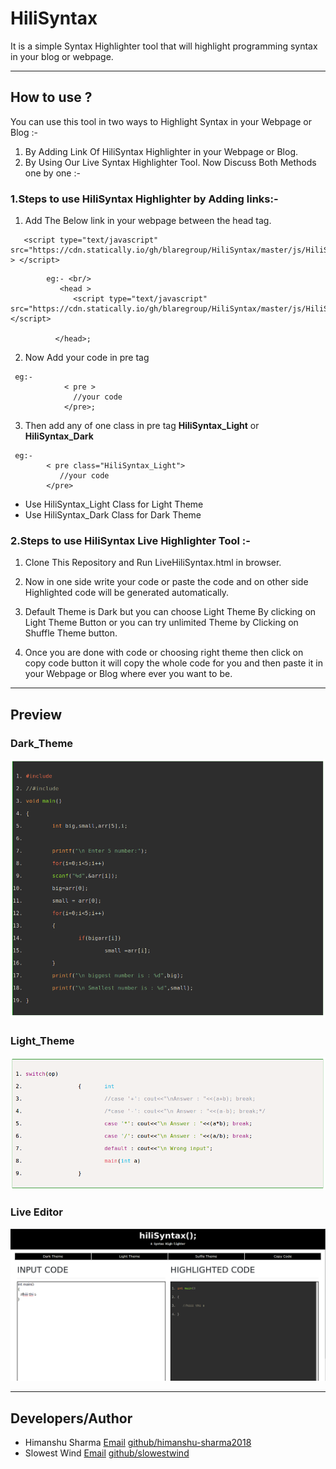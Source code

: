 # HiliSyntax
It is a simple Syntax Highlighter tool that will highlight programming syntax in your blog or webpage.

---

## How to use ?
 You can use this tool in two ways to Highlight Syntax in your Webpage or Blog :-
1. By Adding Link Of HiliSyntax Highlighter in your Webpage or Blog.
2. By Using Our Live Syntax Highlighter Tool.
 Now Discuss Both Methods one by one :- 
 
### 1.Steps to use HiliSyntax Highlighter by Adding links:-
 
1. Add The Below link in your webpage between the head tag.
    
```
   <script type="text/javascript" src="https://cdn.statically.io/gh/blaregroup/HiliSyntax/master/js/HiliSyntax_Link.js" > </script>
```

```        
        eg:- <br/>
           <head > 
              <script type="text/javascript" src="https://cdn.statically.io/gh/blaregroup/HiliSyntax/master/js/HiliSyntax_Link.js"></script>
           
          </head>;
 ```
 
2. Now Add your code in pre tag

```
 eg:- 
            < pre >
              //your code
            </pre>;
```

3. Then add any of one class in pre tag **HiliSyntax_Light** or **HiliSyntax_Dark**

```
 eg:- 
        < pre class="HiliSyntax_Light">
           //your code
        </pre>
```       
   + Use HiliSyntax_Light Class for Light Theme 
   + Use HiliSyntax_Dark  Class for Dark Theme
  
  
    
### 2.Steps to use HiliSyntax Live Highlighter Tool :-

1. Clone This Repository and Run LiveHiliSyntax.html in browser.

2. Now in one side write your code or paste the code and on other side Highlighted code will be generated automatically.

3. Default Theme is Dark but you can choose Light Theme By clicking on Light Theme Button or you can try unlimited Theme by Clicking on Shuffle Theme button.

4. Once you are done with code or choosing right theme then click on copy code button it will copy the whole code for you and then paste it in your Webpage or Blog where ever you want to be. 
      
---           

## Preview
 
  ### Dark_Theme
  
  ![Dark Theme](img/DarkTheme.png "Dark Theme")
  
  ### Light_Theme
  
  ![Light Theme](img/LightTheme.png "Light Theme")
 
  ### Live Editor
  
  ![Live Editor](img/LiveDemo.png "Live Demo ")
  

---  

## Developers/Author
- Himanshu Sharma [Email](himanshusharma2972@gmail.com)   [github/himanshu-sharma2018](https://github.com/himanshu-sharma2018)
- Slowest Wind  [Email](slowestwind@gmail.com)   [github/slowestwind](https://github.com/slowestwind)
